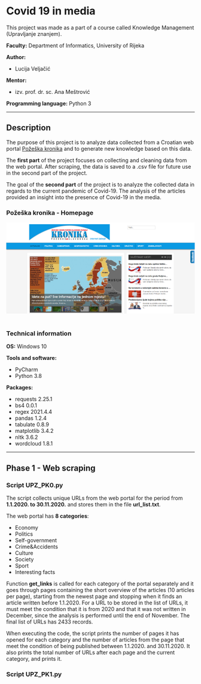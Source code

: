 # __Covid 19 in media__

This project was made as a part of a course called Knowledge Management (Upravljanje znanjem). 

<b>Faculty:</b> Department of Informatics, University of Rijeka

<b>Author:</b>
* Lucija Veljačić
  
<b>Mentor:</b>
* izv. prof. dr. sc. Ana Meštrović
  
<b>Programming language:</b> Python 3

<hr>

## Description

The purpose of this project is to analyze data collected from a Croatian web portal  [Požeška kronika](https://pozeska-kronika.hr) and to generate new knowledge based on this data.

The __first part__ of the project focuses on collecting and cleaning data from the web portal. After scraping, the data is saved to a .csv file for future use in the second part of the project.

The goal of the __second part__ of the project is to analyze the collected data in regards to the current pandemic of Covid-19.  The analysis of the articles provided an insight into the presence of Covid-19 in the media.


  
### Požeška kronika - Homepage

<div style="text-align:center" >

<img src="photos/pk.png" width="1000" style="text-align:center" >

</div>

<br>

### Technical information

__OS:__ Windows 10

__Tools and software:__
* PyCharm
* Python 3.8

__Packages:__
* requests 2.25.1
* bs4 0.0.1
* regex 2021.4.4
* pandas 1.2.4
* tabulate 0.8.9
* matplotlib 3.4.2
* nltk 3.6.2
* wordcloud 1.8.1

<hr>

## Phase 1 - Web scraping

### Script __UPZ_PK0.py__

The script collects unique URLs from the web portal for the period from __1.1.2020. to 30.11.2020.__ and stores them in the file __url_list.txt__.

The web portal has __8 categories__:
* Economy
* Politics
* Self-government
* Crime&Accidents
* Culture
* Society
* Sport
* Interesting facts

Function __get_links__ is called for each category of the portal separately and it goes through pages containing the short overview of the articles (10 articles per page), starting from the newest page and stopping when it finds an article written before 1.1.2020. For a URL to be stored in the list of URLs, it must meet the condition that it is from 2020 and that it was not written in December, since the analysis is performed until the end of November. The final list of URLs has 2433 records. 

When executing the code, the script prints the number of pages it has opened for each category and the number of articles from the page that meet the condition of being published between 1.1.2020. and 30.11.2020. It also prints the total number of URLs after each page and the current category, and prints it. 

### Script __UPZ_PK1.py__





 
